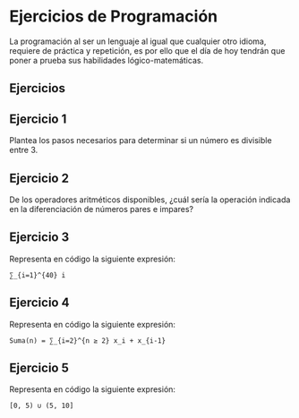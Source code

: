 # Ejercicios de Programación

La programación al ser un lenguaje al igual que cualquier otro idioma, requiere de práctica y repetición,
es por ello que el día de hoy tendrán que poner a prueba sus habilidades lógico-matemáticas.

## Ejercicios

## Ejercicio 1
Plantea los pasos necesarios para determinar si un número es divisible entre 3.

## Ejercicio 2
De los operadores aritméticos disponibles, ¿cuál sería la operación indicada en la diferenciación de números pares e impares?

## Ejercicio 3
Representa en código la siguiente expresión:

`∑_{i=1}^{40} i`

## Ejercicio 4
Representa en código la siguiente expresión:

`Suma(n) = ∑_{i=2}^{n ≥ 2} x_i + x_{i-1}`

## Ejercicio 5
Representa en código la siguiente expresión:

`[0, 5) ∪ (5, 10]`
